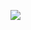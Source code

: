

[![](https://www.herokucdn.com/deploy/button.png)](https://heroku.com/deploy?template=https://github.com/jululie/22hy.git)


